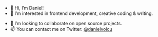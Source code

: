 - 👋 Hi, I’m Daniel!
- 👀 I’m interested in frontend development, creative coding & writing.
<!-- - 🌱 I’m currently learning how to build a digital garden. -->
- 💞️ I’m looking to collaborate on open source projects.
- 📫 You can contact me on Twitter: [@danielvoicu](https://twitter.com/danielvoicu)

<!---
danielvoicu/danielvoicu is a ✨ special ✨ repository because its `README.md` (this file) appears on your GitHub profile.
You can click the Preview link to take a look at your changes.
--->
